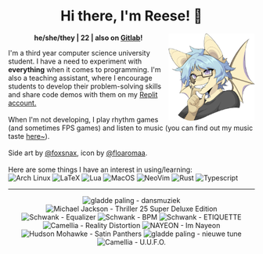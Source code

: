 <h1 align="center">Hi there, I'm Reese! 👋</h1>
<img src="foxsnax_rennysona_slightcrop.png" alt="An anthropomorphic representation of me." align="right" width="35%">

<p align="center">
  <b>he/she/they | 22 | also on <a href="https://gitlab.com/renys">Gitlab</a>!</b>
</p>

<p>
  I'm a third year computer science university student. I have a need to experiment with <strong>everything</strong> when it comes to programming. I'm also a teaching assistant, where I encourage students to develop their problem-solving skills and share code demos with them on my <a href="https://replit.com/@renys">Replit account.</a>
  <br><br>
  When I'm not developing, I play rhythm games (and sometimes FPS games) and listen to music (you can find out my music taste <a href="https://www.last.fm/user/i-dle">here~</a>).
  <br><br>
  Side art by <a href="https://twitter.com/foxsnax">@foxsnax</a>, icon by <a href="https://twitter.com/floaromaa/status/1544156562326839296">@floaromaa</a>.
  <br><br>
  Here are some things I have an interest in using/learning:
  <br>
  <img alt="Arch Linux" src="https://img.shields.io/badge/Arch_BTW-1793D1?style=for-the-badge&logo=arch-linux&logoColor=white"/>
  <img alt="LaTeX" src="https://img.shields.io/badge/LaTeX-47A141?style=for-the-badge&logo=LaTeX&logoColor=white"/>
  <img alt="Lua" src="https://img.shields.io/badge/Lua-2C2D72?style=for-the-badge&logo=lua&logoColor=white"/>
  <img alt="MacOS" src="https://img.shields.io/badge/MacOS-000000?style=for-the-badge&logo=apple&logoColor=white"/>
  <img alt="NeoVim" src="https://img.shields.io/badge/NeoVim-%2357A143.svg?&style=for-the-badge&logo=neovim&logoColor=white"/>
  <img alt="Rust" src="https://img.shields.io/badge/Rust-black?style=for-the-badge&logo=rust&logoColor=#E57324"/>
  <img alt="Typescript" src="https://img.shields.io/badge/TypeScript-007ACC?style=for-the-badge&logo=typescript&logoColor=white"/>
</p>
<hr class="dotted">
<!-- lastfm -->
<p align="center"><img src="https://lastfm.freetls.fastly.net/i/u/64s/ad8abd10497dac11e65b38e796a26b04.jpg" title="gladde paling - dansmuziek"> <img src="https://lastfm.freetls.fastly.net/i/u/64s/481470eff66c4ffecfaf28b375c11041.png" title="Michael Jackson - Thriller 25 Super Deluxe Edition"> <img src="https://lastfm.freetls.fastly.net/i/u/64s/0e315609e755c1279b84676c02c9f09c.jpg" title="Schwank - Equalizer"> <img src="https://lastfm.freetls.fastly.net/i/u/64s/e9c984a43ab144f3303a106842915e51.jpg" title="Schwank - BPM"> <img src="https://lastfm.freetls.fastly.net/i/u/64s/0e0aebcbd09a169710296907b956994a.jpg" title="Schwank - ETIQUETTE"> <img src="https://lastfm.freetls.fastly.net/i/u/64s/b0a5febd261e2ab4f4347830d4a917a7.jpg" title="Camellia - Reality Distortion"> <img src="https://lastfm.freetls.fastly.net/i/u/64s/d842bea788c1c3fca32b00a4c3557b10.jpg" title="NAYEON - Im Nayeon"> <img src="https://lastfm.freetls.fastly.net/i/u/64s/c67ceea606224b72a00d8e314b4acbb1.jpg" title="Hudson Mohawke - Satin Panthers"> <img src="https://lastfm.freetls.fastly.net/i/u/64s/b5e7b07228607f3cd8995663a8e3ba5b.jpg" title="gladde paling - nieuwe tune"> <img src="https://lastfm.freetls.fastly.net/i/u/64s/f125c24dcdc2546cbad815b06cde04b7.jpg" title="Camellia - U.U.F.O."> </p>
